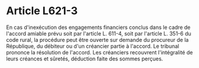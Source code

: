 # Article L621-3

En cas d'inexécution des engagements financiers conclus dans le cadre de l'accord amiable prévu soit par l'article L. 611-4, soit par l'article L. 351-6 du code rural, la procédure peut être ouverte sur demande du procureur de la République, du débiteur ou d'un créancier partie à l'accord. Le tribunal prononce la résolution de l'accord. Les créanciers recouvrent l'intégralité de leurs créances et sûretés, déduction faite des sommes perçues.